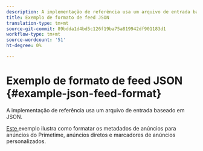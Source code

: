```yaml
---
description: A implementação de referência usa um arquivo de entrada baseado em JSON.
title: Exemplo de formato de feed JSON
translation-type: tm+mt
source-git-commit: 89bdda1d4bd5c126f19ba75a819942df901183d1
workflow-type: tm+mt
source-wordcount: '51'
ht-degree: 0%

---
```



# Exemplo de formato de feed JSON {#example-json-feed-format}

A implementação de referência usa um arquivo de entrada baseado em JSON.

[Este ](https://help.adobe.com/en_US/primetime/api/reference_implementation/json-example.json) exemplo ilustra como formatar os metadados de anúncios para anúncios do Primetime, anúncios diretos e marcadores de anúncios personalizados.